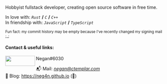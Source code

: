 

Hobbyist fullstack developer, creating open source software in free time.  
  
In love with: *`Rust`* **/** *`C`* **/** *`C++`*  
In friendship with: *`JavaScript`* **/** *`TypeScript`*  

<sub> Fun fact: my commit history may be empty because I've recently changed my signing mail ;_;</sub>

#### Contact & useful links:

<img align="left" src="https://github.com/neg4n/neg4n/blob/master/discord.png" width="94" height="32"/>

Negan#6030

:mailbox_with_mail: Mail: *negan@ctemplar.com*  
:notebook: Blog: https://neg4n.github.io (:construction:)

<!--
**neg4n/neg4n** is a ✨ _special_ ✨ repository because its `README.md` (this file) appears on your GitHub profile.

Here are some ideas to get you started:

- 🔭 I’m currently working on ...
- 🌱 I’m currently learning ...
- 👯 I’m looking to collaborate on ...
- 🤔 I’m looking for help with ...
- 💬 Ask me about ...
- 📫 How to reach me: ...
- 😄 Pronouns: ...
- ⚡ Fun fact: ...
-->
